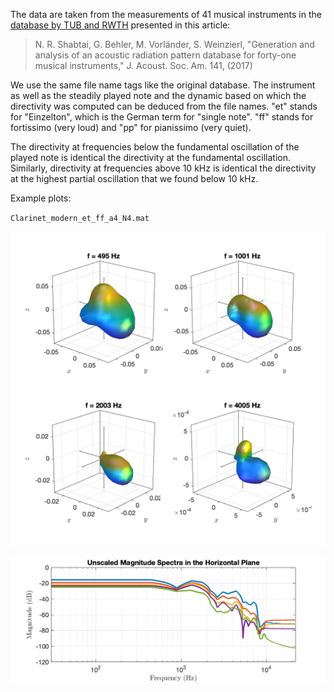 The data are taken from the measurements of 41 musical instruments in the [database by TUB and RWTH](http://dx.doi.org/10.14279/depositonce-5861.2) presented in this article:

> N. R. Shabtai, G. Behler, M. Vorländer, S. Weinzierl, "Generation and analysis of an acoustic radiation pattern database for forty-one musical instruments," J. Acoust. Soc. Am. 141, (2017)

We use the same file name tags like the original database. The instrument as well as the steadily played note and the dynamic based on which the directivity was computed can be deduced from the file names. "et" stands for "Einzelton", which is the German term for "single note". "ff" stands for fortissimo (very loud) and "pp" for pianissimo (very quiet).

The directivity at frequencies below the fundamental oscillation of the played note is identical the directivity at the fundamental oscillation. Similarly, directivity at frequencies above 10 kHz is identical the directivity at the highest partial oscillation that we found below 10 kHz.



Example plots:

`Clarinet_modern_et_ff_a4_N4.mat`

![Clarinet_modern_et_ff_a4_N4](Clarinet_modern_et_ff_a4_N4.png "Clarinet_modern_et_ff_a4_N4")

![Clarinet_modern_et_ff_a4_N4_spec](Clarinet_modern_et_ff_a4_N4_spec.png "Clarinet_modern_et_ff_a4_N4_spec")

